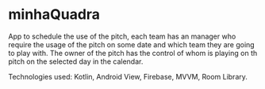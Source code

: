 # minhaQuadra
App to schedule the use of the pitch, each team has an manager who require the usage of the pitch on some date and which team they are going to play with. The owner of the pitch has the control of whom is playing on th pitch on the selected day in the calendar. 

Technologies used: Kotlin, Android View, Firebase, MVVM, Room Library.


